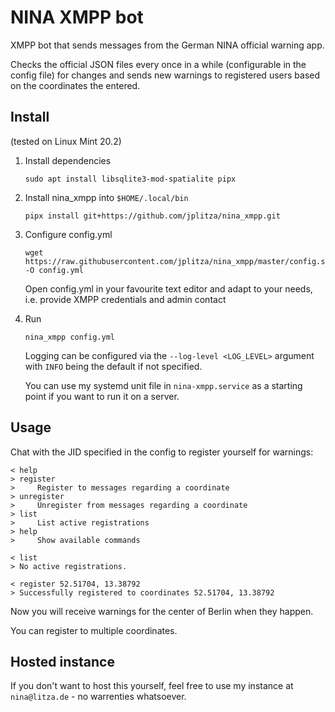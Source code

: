 # NINA XMPP bot

XMPP bot that sends messages from the German NINA official warning app.

Checks the official JSON files every once in a while (configurable in the config
file) for changes and sends new warnings to registered users based on the
coordinates the entered.

## Install

(tested on Linux Mint 20.2)

1. Install dependencies

       sudo apt install libsqlite3-mod-spatialite pipx

2. Install nina_xmpp into `$HOME/.local/bin`

       pipx install git+https://github.com/jplitza/nina_xmpp.git

3. Configure config.yml

       wget https://raw.githubusercontent.com/jplitza/nina_xmpp/master/config.sample.yml -O config.yml

   Open config.yml in your favourite text editor and adapt to your needs, i.e. provide XMPP credentials and admin contact

4. Run

       nina_xmpp config.yml

   Logging can be configured via the `--log-level <LOG_LEVEL>` argument  with `INFO` being the default if not specified.

   You can use my systemd unit file in `nina-xmpp.service` as a starting point if you want to run it on a server.

## Usage

Chat with the JID specified in the config to register yourself for warnings:

```
< help
> register
>     Register to messages regarding a coordinate
> unregister
>     Unregister from messages regarding a coordinate
> list
>     List active registrations
> help
>     Show available commands

< list
> No active registrations.

< register 52.51704, 13.38792
> Successfully registered to coordinates 52.51704, 13.38792
```

Now you will receive warnings for the center of Berlin when they happen.

You can register to multiple coordinates.

## Hosted instance

If you don't want to host this yourself, feel free to use my instance at
`nina@litza.de` - no warrenties whatsoever.
